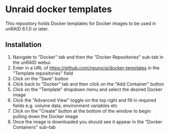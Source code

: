 Unraid docker templates
=======================

This repository holds Docker templates for Docker images to be used in unRAID 6.1.0 or later. 

Installation
------------

1. Navigate to "Docker" tab and then the "Docker Repositories" sub-tab in the unRAID webui
2. Enter in a URL of https://github.com/neurocis/docker-templates in the "Template repositories" field
3. Click on the "Save" button
4. Click back to "Docker" tab and then click on the "Add Container" button
5. Click on the "Template" dropdown menu and select the desired Docker image
6. Click the "Advanced View" toggle on the top right and fill in required fields e.g. volume data, environment variables etc
7. Click on the "Create" button at the bottom of the window to begin pulling down the Docker image
8. Once the image is downloaded you should see it appear in the "Docker Containers" sub-tab


